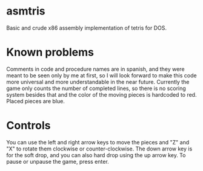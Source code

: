 # asmtris
Basic and crude x86 assembly implementation of tetris for DOS.

# Known problems
Comments in code and procedure names are in spanish, and they were meant to be seen only by me at first, so I will look forward to make this code more universal and more understandable in the near future. Currently the game only counts the number of completed lines, so there is no scoring system besides that and the color of the moving pieces is hardcoded to red. Placed pieces are blue.

# Controls
You can use the left and right arrow keys to move the pieces and "Z" and "X" to rotate them clockwise or counter-clockwise.
The down arrow key is for the soft drop, and you can also hard drop using the up arrow key.
To pause or unpause the game, press enter.
